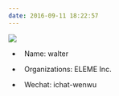 ```yaml
---
date: 2016-09-11 18:22:57 
---
```


<img src="http://hbfile.b0.upaiyun.com/img/home/banner/831ddeb7a10db97ef41fa64f694d3def0d4bb34012cedb">

*   <span class="fa fa-user"></span>&nbsp; Name: walter

*   <span class="fa fa-users"></span>&nbsp; Organizations:  ELEME Inc.
<!--[![ELEME Inc.](../images/logo.png)](https://github.com/eleme)
-->

*   <span class="fa fa-wechat"></span>&nbsp; Wechat: ichat-wenwu